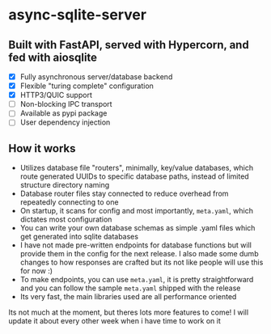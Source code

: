# async-sqlite-server
 
## Built with FastAPI, served with Hypercorn, and fed with aiosqlite

- [x] Fully asynchronous server/database backend
- [x] Flexible "turing complete" configuration
- [x] HTTP3/QUIC support
- [ ] Non-blocking IPC transport
- [ ] Available as pypi package
- [ ] User dependency injection

## How it works
- Utilizes database file "routers", minimally, key/value databases, which route generated UUIDs to specific database paths, instead of limited structure directory naming
- Database router files stay connected to reduce overhead from repeatedly connecting to one
- On startup, it scans for config and most importantly, `meta.yaml`, which dictates most configuration
- You can write your own database schemas as simple .yaml files which get generated into sqlite databases
- I have not made pre-written endpoints for database functions but will provide them in the config for the next release. I also made some dumb changes to how responses are crafted but its not like people will use this for now :)
- To make endpoints, you can use `meta.yaml`, it is pretty straightforward and you can follow the sample `meta.yaml` shipped with the release
- Its very fast, the main libraries used are all performance oriented

Its not much at the moment, but theres lots more features to come! I will update it about every other week when i have time to work on it
